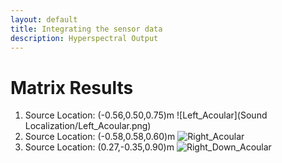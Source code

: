 ```yaml
---
layout: default
title: Integrating the sensor data
description: Hyperspectral Output
---
```



# Matrix Results
1. Source Location: (-0.56,0.50,0.75)m
![Left_Acoular](Sound Localization/Left_Acoular.png)
2. Source Location: (-0.58,0.58,0.60)m
![Right_Acoular](https://github.com/Shoban94/project-deep-hyper-spectral-imager/blob/master/Matrix/Sound%20Localisation/Right_Acoular.png)
3. Source Location: (0.27,-0.35,0.90)m
![Right_Down_Acoular](https://github.com/Shoban94/project-deep-hyper-spectral-imager/blob/master/Matrix/Sound%20Localisation/Right_Down_Acoular.png)
